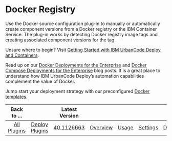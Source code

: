 
Docker Registry
===============

Use the Docker source configuration plug-in to manually or automatically create component versions from a Docker registry or the IBM Container Service. The plug-in works by detecting Docker registry image tags and creating associated component versions for the tag.

Unsure where to begin? Visit [Getting Started with IBM UrbanCode Deploy and Containers](https://developer.ibm.com/urbancode/docs/getting-started-ibm-urbancode-deploy-containers/).

Read up on our [Docker Deployments for the Enterprise](https://developer.ibm.com/urbancode/2016/03/21/docker-deployments-for-the-enterprise/) and [Docker Compose Deployments for the Enterprise](https://developer.ibm.com/urbancode/2016/11/23/docker-compose-deployments-enterprise/) blog posts. It is a great place to understand how IBM UrbanCode Deploy’s automation capabilities complement the value of Docker.

Jump start your deployment strategy with our preconfigured [Docker templates](https://github.com/IBM-UrbanCode/Templates-UCD).


|Back to ...||Latest Version|||||
| :---: | :---: | :---: | :---: | :---: | :---: | :---: |
|[All Plugins](../../index.md)|[Deploy Plugins](../README.md)|[40.1126663](https://raw.githubusercontent.com/UrbanCode/IBM-UCD-PLUGINS/main/files/DockerSourceConfig/ucd-DockerSourceConfig-40.1126663.zip)|[Overview](overview.md)|[Usage](usage.md)|[Settings](settings.md)|[Downloads](downloads.md)|
